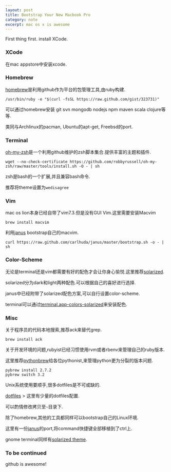 ```yaml
---
layout: post
title: Bootstrap Your New Macbook Pro
category: note
excerpt: mac os x is awesome
---
```


First thing first. install XCode.

### XCode

在mac appstore中安装xcode.

### Homebrew

[homebrew](https://github.com/mxcl/homebrew.git)是利用github作为平台的包管理工具,由ruby构建.

    /usr/bin/ruby -e "$(curl -fsSL https://raw.github.com/gist/323731)"

可以通过homebrew安装 git svn mongodb nodejs npm maven scala clojure等等.

类同与Archlinux的pacman, Ubuntu的apt-get, Freebsd的port.

### Terminal

[oh-my-zsh](https://github.com/robbyrussell/oh-my-zsh)是一个利用github维护的zsh脚本集合.提供丰富的主题和插件.

    wget --no-check-certificate https://github.com/robbyrussell/oh-my-zsh/raw/master/tools/install.sh -O - | sh

zsh是bash的一个扩展,并且兼容bash命令.

推荐将theme设置为`wedisagree`

### Vim

mac os lion本身已经自带了vim7.3.但是没有GUI Vim.这里需要安装Macvim

    brew install macvim

利用[janus](https://github.com/carlhuda/janus) bootstrap自己的macvim.

    curl https://raw.github.com/carlhuda/janus/master/bootstrap.sh -o - | sh

### Color-Scheme

无论是terminal还是vim都需要有好的配色才会让你身心愉悦.这里推荐[solarized](http://ethanschoonover.com/solarized).

solarized分为dark和light两种配色.可以根据自己的喜好进行选择.

janus中已经附带了solarized配色方案,可以自行设置color-scheme.

terminal可以通过[terminal.app-colors-solarized](https://github.com/tomislav/osx-lion-terminal.app-colors-solarized)来安装配色.

### Misc

关于程序员的代码本地搜索,推荐ack来替代grep.

    brew install ack

关于开发环境的问题,rubyist已经习惯使用rvm或者rbenv来管理自己的ruby版本.

这里推荐[pythonbrew](https://github.com/utahta/pythonbrew)给各位pythonist,来管理python更为分裂的版本问题.

    pybrew install 2.7.2
    pybrew switch 3.2

Unix系统使用要顺手,很多dotfiles是不可或缺的.

[dotfiles](https://github.com/SaitoWu/dotfiles) > 这里有少量的dotfiles配置.

可以酌情修改拷贝至`~`目录下.

除了homebrew,其他的工具都同样可以bootstrap自己的Linux环境.

这里有一份[janus](https://github.com/SaitoWu/janus)的port,将command快捷键全部移植到了ctrl上.

gnome terminal同样有[solarized theme](https://github.com/sigurdga/gnome-terminal-colors-solarized).

### To be continued

github is awesome!
